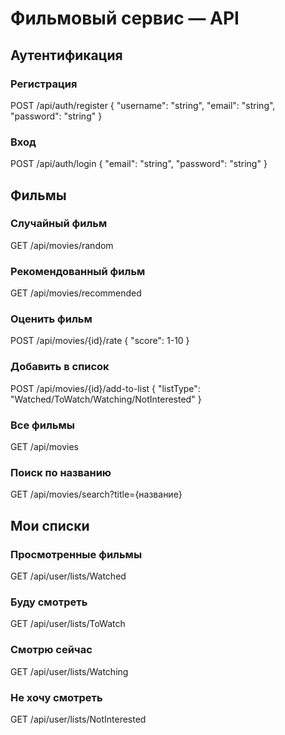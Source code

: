 # Фильмовый сервис — API

## Аутентификация

### Регистрация
POST /api/auth/register
{
  "username": "string",
  "email": "string", 
  "password": "string"
}

### Вход
POST /api/auth/login
{
  "email": "string",
  "password": "string"
}

## Фильмы

### Случайный фильм
GET /api/movies/random

### Рекомендованный фильм
GET /api/movies/recommended

### Оценить фильм
POST /api/movies/{id}/rate
{
  "score": 1-10
}

### Добавить в список
POST /api/movies/{id}/add-to-list
{
  "listType": "Watched/ToWatch/Watching/NotInterested"
}

### Все фильмы
GET /api/movies

### Поиск по названию
GET /api/movies/search?title={название}

## Мои списки

### Просмотренные фильмы
GET /api/user/lists/Watched

### Буду смотреть
GET /api/user/lists/ToWatch

### Смотрю сейчас
GET /api/user/lists/Watching

### Не хочу смотреть
GET /api/user/lists/NotInterested
